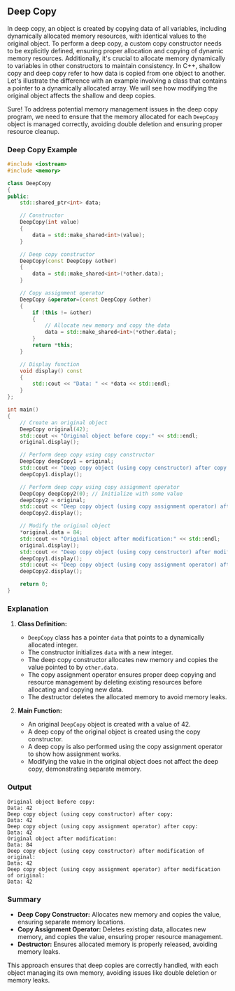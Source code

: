 ## **Deep Copy**

In deep copy, an object is created by copying data of all variables, including dynamically allocated memory resources, with identical values to the original object. To perform a deep copy, a custom copy constructor needs to be explicitly defined, ensuring proper allocation and copying of dynamic memory resources. Additionally, it's crucial to allocate memory dynamically to variables in other constructors to maintain consistency.
In C++, shallow copy and deep copy refer to how data is copied from one object to another. Let's illustrate the difference with an example involving a class that contains a pointer to a dynamically allocated array. We will see how modifying the original object affects the shallow and deep copies.

Sure! To address potential memory management issues in the deep copy program, we need to ensure that the memory allocated for each `DeepCopy` object is managed correctly, avoiding double deletion and ensuring proper resource cleanup.

### Deep Copy Example

```cpp
#include <iostream>
#include <memory>

class DeepCopy
{
public:
    std::shared_ptr<int> data;

    // Constructor
    DeepCopy(int value)
    {
        data = std::make_shared<int>(value);
    }

    // Deep copy constructor
    DeepCopy(const DeepCopy &other)
    {
        data = std::make_shared<int>(*other.data);
    }

    // Copy assignment operator
    DeepCopy &operator=(const DeepCopy &other)
    {
        if (this != &other)
        {
            // Allocate new memory and copy the data
            data = std::make_shared<int>(*other.data);
        }
        return *this;
    }

    // Display function
    void display() const
    {
        std::cout << "Data: " << *data << std::endl;
    }
};

int main()
{
    // Create an original object
    DeepCopy original(42);
    std::cout << "Original object before copy:" << std::endl;
    original.display();

    // Perform deep copy using copy constructor
    DeepCopy deepCopy1 = original;
    std::cout << "Deep copy object (using copy constructor) after copy:" << std::endl;
    deepCopy1.display();

    // Perform deep copy using copy assignment operator
    DeepCopy deepCopy2(0); // Initialize with some value
    deepCopy2 = original;
    std::cout << "Deep copy object (using copy assignment operator) after copy:" << std::endl;
    deepCopy2.display();

    // Modify the original object
    *original.data = 84;
    std::cout << "Original object after modification:" << std::endl;
    original.display();
    std::cout << "Deep copy object (using copy constructor) after modification of original:" << std::endl;
    deepCopy1.display();
    std::cout << "Deep copy object (using copy assignment operator) after modification of original:" << std::endl;
    deepCopy2.display();

    return 0;
}
```

### Explanation

1. **Class Definition:**

   - `DeepCopy` class has a pointer `data` that points to a dynamically allocated integer.
   - The constructor initializes `data` with a new integer.
   - The deep copy constructor allocates new memory and copies the value pointed to by `other.data`.
   - The copy assignment operator ensures proper deep copying and resource management by deleting existing resources before allocating and copying new data.
   - The destructor deletes the allocated memory to avoid memory leaks.

2. **Main Function:**
   - An original `DeepCopy` object is created with a value of 42.
   - A deep copy of the original object is created using the copy constructor.
   - A deep copy is also performed using the copy assignment operator to show how assignment works.
   - Modifying the value in the original object does not affect the deep copy, demonstrating separate memory.

### Output

```
Original object before copy:
Data: 42
Deep copy object (using copy constructor) after copy:
Data: 42
Deep copy object (using copy assignment operator) after copy:
Data: 42
Original object after modification:
Data: 84
Deep copy object (using copy constructor) after modification of original:
Data: 42
Deep copy object (using copy assignment operator) after modification of original:
Data: 42
```

### Summary

- **Deep Copy Constructor:** Allocates new memory and copies the value, ensuring separate memory locations.
- **Copy Assignment Operator:** Deletes existing data, allocates new memory, and copies the value, ensuring proper resource management.
- **Destructor:** Ensures allocated memory is properly released, avoiding memory leaks.

This approach ensures that deep copies are correctly handled, with each object managing its own memory, avoiding issues like double deletion or memory leaks.
